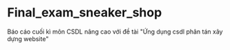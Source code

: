 # Final_exam_sneaker_shop
Báo cáo cuối kì môn CSDL nâng cao với đề tài "Ứng dụng csdl phân tán xây dựng website"
